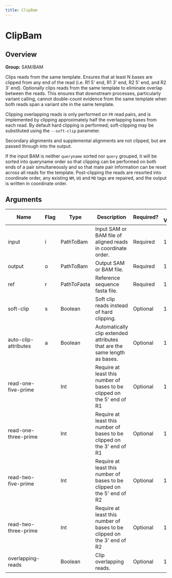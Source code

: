 ```yaml
---
title: ClipBam
---
```


# ClipBam

## Overview
**Group:** SAM/BAM

Clips reads from the same template. Ensures that at least N bases are clipped from any end of the read (i.e.
R1 5' end, R1 3' end, R2 5' end, and R2 3' end).  Optionally clips reads from the same template to eliminate overlap
between the reads.  This ensures that downstream processes, particularly variant calling, cannot double-count
evidence from the same template when both reads span a variant site in the same template.

Clipping overlapping reads is only performed on `FR` read pairs, and is implemented by clipping approximately half
the overlapping bases from each read.  By default hard clipping is performed; soft-clipping may be substituted
using the `--soft-clip` parameter.

Secondary alignments and supplemental alignments are not clipped, but are passed through into the
output.

If the input BAM is neither `queryname` sorted nor `query` grouped, it will be sorted into queryname
order so that clipping can be performed on both ends of a pair simultaneously and so that mate
pair information can be reset across all reads for the template.  Post-clipping the reads are
resorted into coordinate order, any existing `NM`, `UQ` and `MD` tags are repaired, and the output is
written in coordinate order.

## Arguments

|Name|Flag|Type|Description|Required?|Max Values|Default Value(s)|
|----|----|----|-----------|---------|----------|----------------|
|input|i|PathToBam|Input SAM or BAM file of aligned reads in coordinate order.|Required|1||
|output|o|PathToBam|Output SAM or BAM file.|Required|1||
|ref|r|PathToFasta|Reference sequence fasta file.|Required|1||
|soft-clip|s|Boolean|Soft clip reads instead of hard clipping.|Optional|1|false|
|auto-clip-attributes|a|Boolean|Automatically clip extended attributes that are the same length as bases.|Optional|1|false|
|read-one-five-prime||Int|Require at least this number of bases to be clipped on the 5' end of R1|Optional|1|0|
|read-one-three-prime||Int|Require at least this number of bases to be clipped on the 3' end of R1|Optional|1|0|
|read-two-five-prime||Int|Require at least this number of bases to be clipped on the 5' end of R2|Optional|1|0|
|read-two-three-prime||Int|Require at least this number of bases to be clipped on the 3' end of R2|Optional|1|0|
|overlapping-reads||Boolean|Clip overlapping reads.|Optional|1|false|

